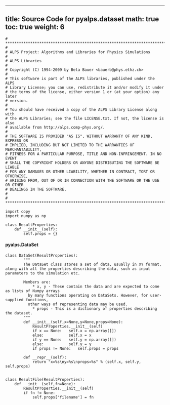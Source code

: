 
---
title: Source Code for pyalps.dataset
math: true
toc: true
weight: 6
---

    # ****************************************************************************
    # 
    # ALPS Project: Algorithms and Libraries for Physics Simulations
    # 
    # ALPS Libraries
    # 
    # Copyright (C) 1994-2009 by Bela Bauer <bauerb@phys.ethz.ch>
    # 
    # This software is part of the ALPS libraries, published under the ALPS
    # Library License; you can use, redistribute it and/or modify it under
    # the terms of the license, either version 1 or (at your option) any later
    # version.
    #  
    # You should have received a copy of the ALPS Library License along with
    # the ALPS Libraries; see the file LICENSE.txt. If not, the license is also
    # available from http://alps.comp-phys.org/.
    # 
    # THE SOFTWARE IS PROVIDED "AS IS", WITHOUT WARRANTY OF ANY KIND, EXPRESS OR 
    # IMPLIED, INCLUDING BUT NOT LIMITED TO THE WARRANTIES OF MERCHANTABILITY, 
    # FITNESS FOR A PARTICULAR PURPOSE, TITLE AND NON-INFRINGEMENT. IN NO EVENT 
    # SHALL THE COPYRIGHT HOLDERS OR ANYONE DISTRIBUTING THE SOFTWARE BE LIABLE 
    # FOR ANY DAMAGES OR OTHER LIABILITY, WHETHER IN CONTRACT, TORT OR OTHERWISE, 
    # ARISING FROM, OUT OF OR IN CONNECTION WITH THE SOFTWARE OR THE USE OR OTHER 
    # DEALINGS IN THE SOFTWARE.
    # 
    # ****************************************************************************

    import copy
    import numpy as np

    class ResultProperties:
        def __init__(self):
            self.props = {}

#### pyalps.DataSet

    class DataSet(ResultProperties):
            """
            The DataSet class stores a set of data, usually in XY format, along with all the properties describing the data, such as input parameters to the simulation etc.
    
            Members are:
                * x, y - These contain the data and are expected to come as lists of Numpy arrays
              by many functions operating on DataSets. However, for user-supplied functions,
              other ways of representing data may be used.
                * props - This is a dictionary of properties describing the dataset.
            """
            def __init__(self,x=None,y=None,props=None):
                ResultProperties.__init__(self)
                if x == None:   self.x = np.array([])
                else:           self.x = x
                if y == None:   self.y = np.array([])
                else:           self.y = y
                if props != None:   self.props = props
    
            def __repr__(self):
                return "x=%s\ny=%s\nprops=%s" % (self.x, self.y, self.props)
        

    class ResultFile(ResultProperties):
        def __init__(self,fn=None):
            ResultProperties.__init__(self)
            if fn != None:
                self.props['filename'] = fn
